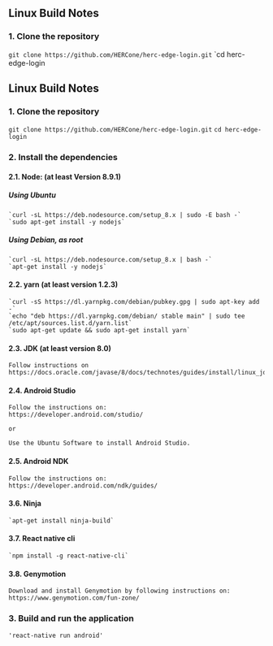 ## Linux Build Notes 

### 1. Clone the repository
`git clone https://github.com/HERCone/herc-edge-login.git`
`cd herc-edge-login
## Linux Build Notes 

### 1. Clone the repository
`git clone https://github.com/HERCone/herc-edge-login.git`
`cd herc-edge-login`

### 2. Install the dependencies
  #### 2.1. Node: (at least Version 8.9.1)
  ##### Using Ubuntu
    `curl -sL https://deb.nodesource.com/setup_8.x | sudo -E bash -`
    `sudo apt-get install -y nodejs`

  ##### Using Debian, as root
    `curl -sL https://deb.nodesource.com/setup_8.x | bash -`
    `apt-get install -y nodejs`


  #### 2.2. yarn (at least version 1.2.3)
    `curl -sS https://dl.yarnpkg.com/debian/pubkey.gpg | sudo apt-key add -`
    `echo "deb https://dl.yarnpkg.com/debian/ stable main" | sudo tee /etc/apt/sources.list.d/yarn.list`
    `sudo apt-get update && sudo apt-get install yarn`


  #### 2.3. JDK (at least version 8.0)
    Follow instructions on
    https://docs.oracle.com/javase/8/docs/technotes/guides/install/linux_jdk.html

  #### 2.4. Android Studio
    Follow the instructions on:
    https://developer.android.com/studio/

    or 
    
    Use the Ubuntu Software to install Android Studio.

  #### 2.5. Android NDK
    Follow the instructions on:
    https://developer.android.com/ndk/guides/

#### 3.6. Ninja 
    `apt-get install ninja-build`

#### 3.7. React native cli
    `npm install -g react-native-cli`

#### 3.8. Genymotion 
    Download and install Genymotion by following instructions on:
    https://www.genymotion.com/fun-zone/

### 3. Build and run the application
    'react-native run android'

